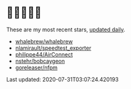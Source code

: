 # 🌟🌟🌟🌟🌟

These are my most recent stars, [updated daily](https://github.com/adamcstephens/adamcstephens/blob/master/.github/workflows/readme.yml).

* [whalebrew/whalebrew](https://github.com/whalebrew/whalebrew)
* [nlamirault/speedtest_exporter](https://github.com/nlamirault/speedtest_exporter)
* [philippe44/AirConnect](https://github.com/philippe44/AirConnect)
* [nstehr/bobcaygeon](https://github.com/nstehr/bobcaygeon)
* [goreleaser/nfpm](https://github.com/goreleaser/nfpm)

Last updated: 2020-07-31T03:07:24.420193
